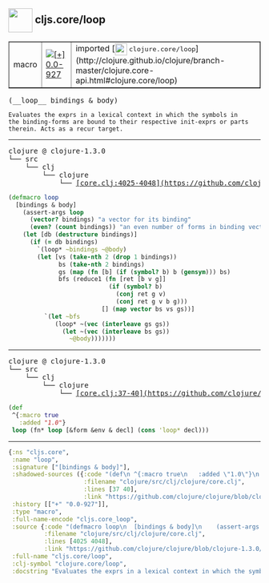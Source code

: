 ## <img width="48px" valign="middle" src="http://i.imgur.com/Hi20huC.png"> cljs.core/loop

 <table border="1">
<tr>
<td>macro</td>
<td><a href="https://github.com/cljsinfo/api-refs/tree/0.0-927"><img valign="middle" alt="[+] 0.0-927" src="https://img.shields.io/badge/+-0.0--927-lightgrey.svg"></a> </td>
<td>
imported [<img height="24px" valign="middle" src="http://i.imgur.com/1GjPKvB.png"> <samp>clojure.core/loop</samp>](http://clojure.github.io/clojure/branch-master/clojure.core-api.html#clojure.core/loop)
</td>
</tr>
</table>

 <samp>
(__loop__ bindings & body)<br>
</samp>

```
Evaluates the exprs in a lexical context in which the symbols in
the binding-forms are bound to their respective init-exprs or parts
therein. Acts as a recur target.
```

---

 <pre>
clojure @ clojure-1.3.0
└── src
    └── clj
        └── clojure
            └── <ins>[core.clj:4025-4048](https://github.com/clojure/clojure/blob/clojure-1.3.0/src/clj/clojure/core.clj#L4025-L4048)</ins>
</pre>

```clj
(defmacro loop
  [bindings & body]
    (assert-args loop
      (vector? bindings) "a vector for its binding"
      (even? (count bindings)) "an even number of forms in binding vector")
    (let [db (destructure bindings)]
      (if (= db bindings)
        `(loop* ~bindings ~@body)
        (let [vs (take-nth 2 (drop 1 bindings))
              bs (take-nth 2 bindings)
              gs (map (fn [b] (if (symbol? b) b (gensym))) bs)
              bfs (reduce1 (fn [ret [b v g]]
                            (if (symbol? b)
                              (conj ret g v)
                              (conj ret g v b g)))
                          [] (map vector bs vs gs))]
          `(let ~bfs
             (loop* ~(vec (interleave gs gs))
               (let ~(vec (interleave bs gs))
                 ~@body)))))))
```


---

 <pre>
clojure @ clojure-1.3.0
└── src
    └── clj
        └── clojure
            └── <ins>[core.clj:37-40](https://github.com/clojure/clojure/blob/clojure-1.3.0/src/clj/clojure/core.clj#L37-L40)</ins>
</pre>

```clj
(def
 ^{:macro true
   :added "1.0"}
 loop (fn* loop [&form &env & decl] (cons 'loop* decl)))
```

---

```clj
{:ns "cljs.core",
 :name "loop",
 :signature ["[bindings & body]"],
 :shadowed-sources ({:code "(def\n ^{:macro true\n   :added \"1.0\"}\n loop (fn* loop [&form &env & decl] (cons 'loop* decl)))",
                     :filename "clojure/src/clj/clojure/core.clj",
                     :lines [37 40],
                     :link "https://github.com/clojure/clojure/blob/clojure-1.3.0/src/clj/clojure/core.clj#L37-L40"}),
 :history [["+" "0.0-927"]],
 :type "macro",
 :full-name-encode "cljs.core_loop",
 :source {:code "(defmacro loop\n  [bindings & body]\n    (assert-args loop\n      (vector? bindings) \"a vector for its binding\"\n      (even? (count bindings)) \"an even number of forms in binding vector\")\n    (let [db (destructure bindings)]\n      (if (= db bindings)\n        `(loop* ~bindings ~@body)\n        (let [vs (take-nth 2 (drop 1 bindings))\n              bs (take-nth 2 bindings)\n              gs (map (fn [b] (if (symbol? b) b (gensym))) bs)\n              bfs (reduce1 (fn [ret [b v g]]\n                            (if (symbol? b)\n                              (conj ret g v)\n                              (conj ret g v b g)))\n                          [] (map vector bs vs gs))]\n          `(let ~bfs\n             (loop* ~(vec (interleave gs gs))\n               (let ~(vec (interleave bs gs))\n                 ~@body)))))))",
          :filename "clojure/src/clj/clojure/core.clj",
          :lines [4025 4048],
          :link "https://github.com/clojure/clojure/blob/clojure-1.3.0/src/clj/clojure/core.clj#L4025-L4048"},
 :full-name "cljs.core/loop",
 :clj-symbol "clojure.core/loop",
 :docstring "Evaluates the exprs in a lexical context in which the symbols in\nthe binding-forms are bound to their respective init-exprs or parts\ntherein. Acts as a recur target."}

```
